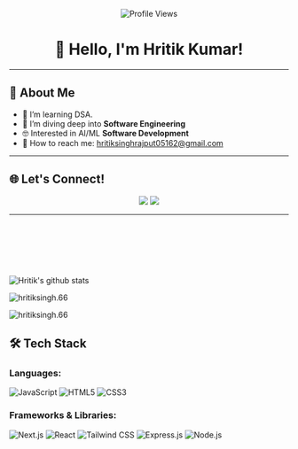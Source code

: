 <p align="center">
  <img src="https://komarev.com/ghpvc/?username=hritiksingh66&label=Profile%20views&color=0e75b6&style=flat" alt="Profile Views">
</p>

<h1 align="center">👋 Hello, I'm Hritik Kumar!</h1>

---

## 🚀 About Me

- 🔭 I’m learning DSA.
- 🌱 I’m diving deep into **Software Engineering**
- 🤓 Interested in AI/ML **Software Development**
- 💌 How to reach me: <a href="mailto:hritiksinghrajput05162@gmail.com">hritiksinghrajput05162@gmail.com</a>

---

## 🌐 Let's Connect!

<p align="center">
  <a href="https://www.instagram.com/hritik_suryavanshi/"><img src="https://img.shields.io/badge/Instagram-%23E4405F.svg?logo=Instagram&logoColor=white"></a>
  <a href="https://www.linkedin.com/in/hritik-singh-45648b1a4"><img src="https://img.shields.io/badge/LinkedIn-%230077B5.svg?logo=linkedin&logoColor=white"></a>
</p>

---
<br><br>

<br><br>

![Hritik's github stats](https://github-readme-stats.vercel.app/api?username=hritiksingh66&count_private=true&show_icons=true&theme=radical)

<p><img align="center" src="https://github-readme-streak-stats.herokuapp.com/?user=hritiksingh66&" alt="hritiksingh.66" /></p>

<p><img align="center" src="https://github-readme-stats.vercel.app/api/top-langs?username=hritiksingh66&show_icons=true&locale=en&layout=compact" alt="hritiksingh.66" /></p>

</div>


## 🛠️ Tech Stack

### Languages:
![JavaScript](https://img.shields.io/badge/JavaScript-F7DF1E?style=flat-square&logo=javascript&logoColor=black)
![HTML5](https://img.shields.io/badge/HTML5-E34F26?style=flat-square&logo=html5&logoColor=white)
![CSS3](https://img.shields.io/badge/CSS3-1572B6?style=flat-square&logo=css3&logoColor=white)

### Frameworks & Libraries:
![Next.js](https://img.shields.io/badge/Next.js-000000?style=flat-square&logo=next.js&logoColor=white)
![React](https://img.shields.io/badge/React-61DAFB?style=flat-square&logo=react&logoColor=black)
![Tailwind CSS](https://img.shields.io/badge/Tailwind_CSS-38B2AC?style=flat-square&logo=tailwind-css&logoColor=white)
![Express.js](https://img.shields.io/badge/Express.js-000000?style=flat-square&logo=express&logoColor=white)
![Node.js](https://img.shields.io/badge/Node.js-339933?style=flat-square&logo=node.js&logoColor=white)
